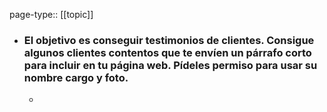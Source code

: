 page-type:: [[topic]]
- ### El objetivo es conseguir testimonios de clientes. Consigue algunos clientes contentos que te envíen un párrafo corto para incluir en tu página web. Pídeles permiso para usar su nombre cargo y foto.
  - 



